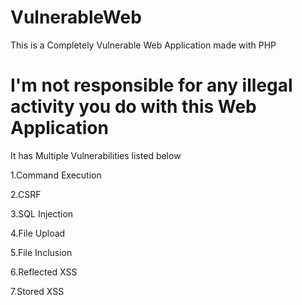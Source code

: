 # VulnerableWeb
This is a Completely Vulnerable Web Application made with PHP

# I'm not responsible for any illegal activity you do with this Web Application

It has Multiple Vulnerabilities listed below

1.Command Execution

2.CSRF

3.SQL Injection

4.File Upload

5.File Inclusion

6.Reflected XSS

7.Stored XSS
